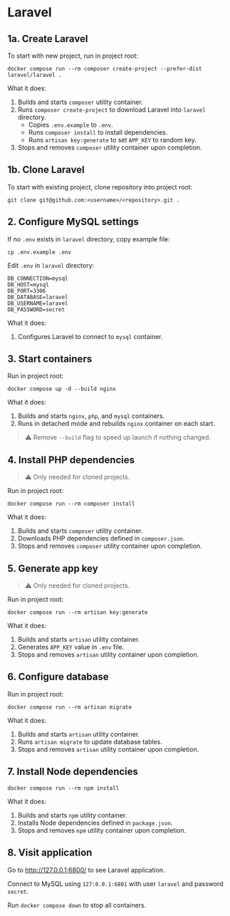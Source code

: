 # Laravel

## 1a. Create Laravel

To start with new project, run in project root:

```
docker compose run --rm composer create-project --prefer-dist laravel/laravel .
```

What it does:

1. Builds and starts `composer` utility container.
2. Runs `composer create-project` to download Laravel into `laravel` directory.
   - Copies `.env.example` to `.env`.
   - Runs `composer install` to install dependencies.
   - Runs `artisan key:generate` to set `APP_KEY` to random key.
3. Stops and removes `composer` utility container upon completion.

## 1b. Clone Laravel

To start with existing project, clone repository into project root:

```
git clone git@github.com:<username>/<repository>.git .
```

## 2. Configure MySQL settings

If no `.env` exists in `laravel` directory, copy example file:

```
cp .env.example .env
```

Edit `.env` in `laravel` directory:

```dotenv
DB_CONNECTION=mysql
DB_HOST=mysql
DB_PORT=3306
DB_DATABASE=laravel
DB_USERNAME=laravel
DB_PASSWORD=secret
```

What it does:

1. Configures Laravel to connect to `mysql` container.

## 3. Start containers

Run in project root:

```
docker compose up -d --build nginx
```

What it does:

1. Builds and starts `nginx`, `php`, and `mysql` containers.
2. Runs in detached mode and rebuilds `nginx` container on each start.

> ⚠️ Remove `--build` flag to speed up launch if nothing changed.

## 4. Install PHP dependencies

> ⚠️ Only needed for cloned projects.

Run in project root:

```
docker compose run --rm composer install
```

What it does:

1. Builds and starts `composer` utility container.
2. Downloads PHP dependencies defined in `composer.json`.
3. Stops and removes `composer` utility container upon completion.

## 5. Generate app key

> ⚠️ Only needed for cloned projects.

Run in project root:

```
docker compose run --rm artisan key:generate
```

What it does:

1. Builds and starts `artisan` utility container.
2. Generates `APP_KEY` value in `.env` file.
3. Stops and removes `artisan` utility container upon completion.

## 6. Configure database

Run in project root:

```
docker compose run --rm artisan migrate
```

What it does:

1. Builds and starts `artisan` utility container.
2. Runs `artisan migrate` to update database tables.
3. Stops and removes `artisan` utility container upon completion.

## 7. Install Node dependencies

```
docker compose run --rm npm install
```

What it does:

1. Builds and starts `npm` utility container.
2. Installs Node dependencies defined in `package.json`.
3. Stops and removes `npm` utility container upon completion.

## 8. Visit application

Go to http://127.0.0.1:6800/ to see Laravel application.

Connect to MySQL using `127:0.0.1:6801` with user `laravel` and password `secret`.

Run `docker compose down` to stop all containers.
